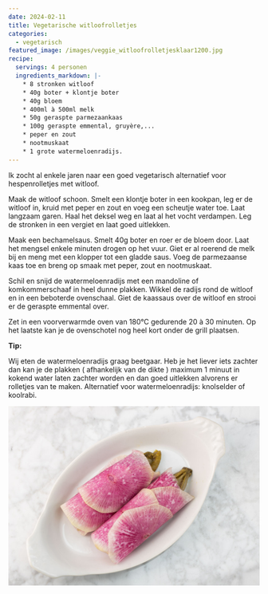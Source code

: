 ```yaml
---
date: 2024-02-11
title: Vegetarische witloofrolletjes
categories:
  - vegetarisch
featured_image: /images/veggie_witloofrolletjesklaar1200.jpg
recipe:
  servings: 4 personen
  ingredients_markdown: |-
    * 8 stronken witloof
    * 40g boter + klontje boter
    * 40g bloem
    * 400ml à 500ml melk
    * 50g geraspte parmezaankaas
    * 100g geraspte emmental, gruyère,...
    * peper en zout
    * nootmuskaat
    * 1 grote watermeloenradijs.
---
```

Ik zocht al enkele jaren naar een goed vegetarisch alternatief voor hespenrolletjes met witloof.


<!--more-->

Maak de witloof schoon.
Smelt een klontje boter in een kookpan, leg er de witloof in, kruid met peper en zout en voeg een scheutje water toe.
Laat langzaam garen. Haal het deksel weg en laat al het vocht verdampen.
Leg de stronken in een vergiet en laat goed uitlekken.

Maak een bechamelsaus. Smelt 40g boter en roer er de bloem door. Laat het mengsel enkele
minuten drogen op het vuur.
Giet er al roerend de melk bij en meng met een klopper tot een gladde saus.
Voeg de parmezaanse kaas toe en breng op smaak met peper, zout en nootmuskaat.

Schil en snijd de watermeloenradijs met een mandoline of komkommerschaaf in heel dunne plakken.
Wikkel de radijs rond de witloof en in een beboterde ovenschaal.
Giet de kaassaus over de witloof en strooi er de geraspte emmental over.

Zet in een voorverwarmde oven van 180°C gedurende 20 à 30 minuten.
Op het laatste kan je de ovenschotel nog heel kort onder de grill plaatsen.

<b>Tip: </b>

Wij eten de watermeloenradijs graag beetgaar. Heb je het liever iets zachter dan kan je de plakken ( afhankelijk van de dikte ) maximum 1 minuut in kokend water laten zachter worden en dan goed uitlekken alvorens er rolletjes van te maken.
Alternatief voor watermeloenradijs: knolselder of koolrabi.

![](/images/veggie_witloofrolletjeshalfwitV21200.jpg)
